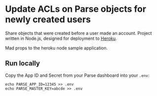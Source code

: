 Update ACLs on Parse objects for newly created users
=====================================

Share objects that were created before a user made an account. Project written in Node.js, designed for deployment to [Heroku](http://www.heroku.com/).

Mad props to the heroku node sample application.

Run locally
-----------

Copy the App ID and Secret from your Parse dashboard into your `.env`:

    echo PARSE_APP_ID=12345 >> .env
    echo PARSE_MASTER_KEY=abcde >> .env

